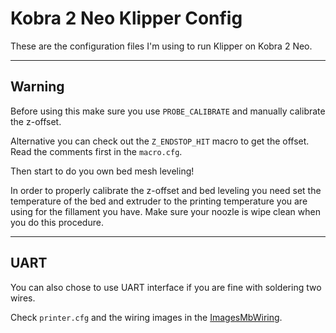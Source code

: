 # Kobra 2 Neo Klipper Config

These are the configuration files I'm using to run Klipper on Kobra 2 Neo.

---

## Warning

Before using this make sure you use `PROBE_CALIBRATE` and manually calibrate the z-offset.

Alternative you can check out the `Z_ENDSTOP_HIT` macro to get the offset. Read the comments first in the `macro.cfg`.

Then start to do you own bed mesh leveling!

In order to properly calibrate the z-offset and bed leveling you need set the temperature of the bed and extruder to the printing temperature you are using for the fillament you have. Make sure your noozle is wipe clean when you do this procedure.

---

## UART

You can also chose to use UART interface if you are fine with soldering two wires.

Check `printer.cfg` and the wiring images in the [ImagesMbWiring](ImagesMbWiring).